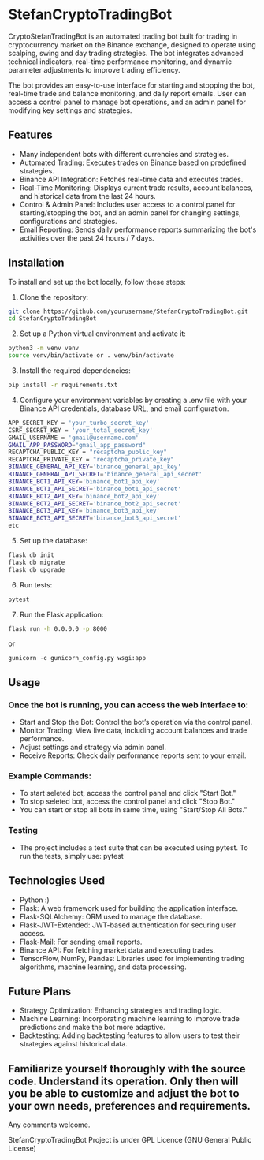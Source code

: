 # StefanCryptoTradingBot

CryptoStefanTradingBot is an automated trading bot built for trading in cryptocurrency market on the Binance exchange, designed to operate using scalping, swing and day trading strategies. The bot integrates advanced technical indicators, real-time performance monitoring, and dynamic parameter adjustments to improve trading efficiency. 

The bot provides an easy-to-use interface for starting and stopping the bot, real-time trade and balance monitoring, and daily report emails. User can access a control panel to manage bot operations, and an admin panel for modifying key settings and strategies.

## Features

- Many independent bots with different currencies and strategies.
- Automated Trading: Executes trades on Binance based on predefined strategies.
- Binance API Integration: Fetches real-time data and executes trades.
- Real-Time Monitoring: Displays current trade results, account balances, and historical data from the last 24 hours.
- Control & Admin Panel: Includes user access to a control panel for starting/stopping the bot, and an admin panel for changing settings, configurations and strategies.
- Email Reporting: Sends daily performance reports summarizing the bot's activities over the past 24 hours / 7 days.

## Installation

To install and set up the bot locally, follow these steps:

1. Clone the repository:
```bash
git clone https://github.com/yourusername/StefanCryptoTradingBot.git
cd StefanCryptoTradingBot
```

2. Set up a Python virtual environment and activate it:
```bash
python3 -m venv venv
source venv/bin/activate or . venv/bin/activate
```

3. Install the required dependencies:
```bash
pip install -r requirements.txt
```

4. Configure your environment variables by creating a .env file with your Binance API credentials, database URL, and email configuration.
```bash
APP_SECRET_KEY = 'your_turbo_secret_key'
CSRF_SECRET_KEY = 'your_total_secret_key'
GMAIL_USERNAME = 'gmail@username.com'
GMAIL_APP_PASSWORD="gmail_app_password"
RECAPTCHA_PUBLIC_KEY = "recaptcha_public_key"
RECAPTCHA_PRIVATE_KEY = "recaptcha_private_key"
BINANCE_GENERAL_API_KEY='binance_general_api_key'
BINANCE_GENERAL_API_SECRET='binance_general_api_secret'
BINANCE_BOT1_API_KEY='binance_bot1_api_key'
BINANCE_BOT1_API_SECRET='binance_bot1_api_secret'
BINANCE_BOT2_API_KEY='binance_bot2_api_key'
BINANCE_BOT2_API_SECRET='binance_bot2_api_secret'
BINANCE_BOT3_API_KEY='binance_bot3_api_key'
BINANCE_BOT3_API_SECRET='binance_bot3_api_secret'
etc
```

5. Set up the database:
```bash
flask db init
flask db migrate
flask db upgrade
```

6. Run tests:
```bash
pytest
```

7. Run the Flask application:
```bash
flask run -h 0.0.0.0 -p 8000
```
or
```
gunicorn -c gunicorn_config.py wsgi:app
```

## Usage

### Once the bot is running, you can access the web interface to:
- Start and Stop the Bot: Control the bot’s operation via the control panel.
- Monitor Trading: View live data, including account balances and trade performance.
- Adjust settings and strategy via admin panel.
- Receive Reports: Check daily performance reports sent to your email.

### Example Commands:
- To start seleted bot, access the control panel and click "Start Bot."
- To stop seleted bot, access the control panel and click "Stop Bot."
- You can start or stop all bots in same time, using "Start/Stop All Bots."

### Testing
- The project includes a test suite that can be executed using pytest. To run the tests, simply use:
pytest

## Technologies Used
- Python :)
- Flask: A web framework used for building the application interface.
- Flask-SQLAlchemy: ORM used to manage the database.
- Flask-JWT-Extended: JWT-based authentication for securing user access.
- Flask-Mail: For sending email reports.
- Binance API: For fetching market data and executing trades.
- TensorFlow, NumPy, Pandas: Libraries used for implementing trading algorithms, machine learning, and data processing.

## Future Plans
- Strategy Optimization: Enhancing strategies and trading logic.
- Machine Learning: Incorporating machine learning to improve trade predictions and make the bot more adaptive.
- Backtesting: Adding backtesting features to allow users to test their strategies against historical data.

## Familiarize yourself thoroughly with the source code. Understand its operation. Only then will you be able to customize and adjust the bot to your own needs, preferences and requirements. 

Any comments welcome.

StefanCryptoTradingBot Project is under GPL Licence (GNU General Public License)